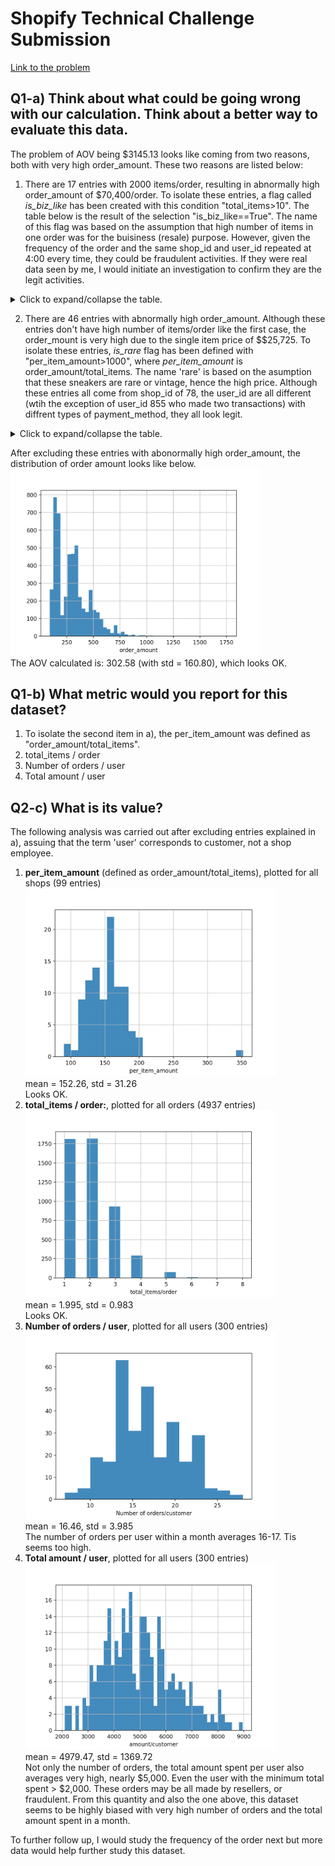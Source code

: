 # Shopify Technical Challenge Submission

[Link to the problem](https://docs.google.com/document/d/13VCtoyto9X1PZ74nPI4ZEDdb8hF8LAlcmLH1ZTHxKxE/edit#)

## Q1-a) Think about what could be going wrong with our calculation. Think about a better way to evaluate this data.
The problem of AOV being $3145.13 looks like coming from two reasons, both with very high order_amount. These two reasons are listed below:

   1. There are 17 entries with 2000 items/order, resulting in abnormally high order_amount of $70,400/order. To isolate these entries, a flag called *is_biz_like* has been created with this condition "total_items>10". The table below is the result of the selection "is_biz_like==True". The name of this flag was based on the assumption that high number of items in one order was for the buisiness (resale) purpose. However, given the frequency of the order and the same shop_id and user_id repeated at 4:00 every time, they could be fraudulent activities. If they were real data seen by me, I would initiate an investigation to confirm they are the legit activities.
<details>
  <summary>Click to expand/collapse the table.</summary>

```
      order_id  shop_id  user_id  order_amount  total_items payment_method          created_at  is_biz_like  per_item_amount  is_rare
15          16       42      607        704000         2000    credit_card  2017-03-07 4:00:00         True            352.0    False
60          61       42      607        704000         2000    credit_card  2017-03-04 4:00:00         True            352.0    False
520        521       42      607        704000         2000    credit_card  2017-03-02 4:00:00         True            352.0    False
1104      1105       42      607        704000         2000    credit_card  2017-03-24 4:00:00         True            352.0    False
1362      1363       42      607        704000         2000    credit_card  2017-03-15 4:00:00         True            352.0    False
1436      1437       42      607        704000         2000    credit_card  2017-03-11 4:00:00         True            352.0    False
1562      1563       42      607        704000         2000    credit_card  2017-03-19 4:00:00         True            352.0    False
1602      1603       42      607        704000         2000    credit_card  2017-03-17 4:00:00         True            352.0    False
2153      2154       42      607        704000         2000    credit_card  2017-03-12 4:00:00         True            352.0    False
2297      2298       42      607        704000         2000    credit_card  2017-03-07 4:00:00         True            352.0    False
2835      2836       42      607        704000         2000    credit_card  2017-03-28 4:00:00         True            352.0    False
2969      2970       42      607        704000         2000    credit_card  2017-03-28 4:00:00         True            352.0    False
3332      3333       42      607        704000         2000    credit_card  2017-03-24 4:00:00         True            352.0    False
4056      4057       42      607        704000         2000    credit_card  2017-03-28 4:00:00         True            352.0    False
4646      4647       42      607        704000         2000    credit_card  2017-03-02 4:00:00         True            352.0    False
4868      4869       42      607        704000         2000    credit_card  2017-03-22 4:00:00         True            352.0    False
4882      4883       42      607        704000         2000    credit_card  2017-03-25 4:00:00         True            352.0    False
```
</details>

  2. There are 46 entries with abnormally high order_amount. Although these entries don't have high number of items/order like the first case, the order_mount is very high due to the single item price of $$25,725. To isolate these entries, *is_rare* flag has been defined with "per_item_amount>1000", where *per_item_amount* is order_amount/total_items. The name 'rare' is based on the asumption that these sneakers are rare or vintage, hence the high price. Although these entries all come from shop_id of 78, the user_id are all different (wtih the exception of user_id 855 who made two transactions) with diffrent types of payment_method, they all look legit.
<details>
  <summary>Click to expand/collapse the table.</summary>
  
```
      order_id  shop_id  user_id  order_amount  total_items payment_method           created_at  is_biz_like  per_item_amount  is_rare
160        161       78      990         25725            1    credit_card   2017-03-12 5:56:57        False          25725.0     True
490        491       78      936         51450            2          debit  2017-03-26 17:08:19        False          25725.0     True
493        494       78      983         51450            2           cash  2017-03-16 21:39:35        False          25725.0     True
511        512       78      967         51450            2           cash   2017-03-09 7:23:14        False          25725.0     True
617        618       78      760         51450            2           cash  2017-03-18 11:18:42        False          25725.0     True
691        692       78      878        154350            6          debit  2017-03-27 22:51:43        False          25725.0     True
1056      1057       78      800         25725            1          debit  2017-03-15 10:16:45        False          25725.0     True
1193      1194       78      944         25725            1          debit  2017-03-16 16:38:26        False          25725.0     True
1204      1205       78      970         25725            1    credit_card  2017-03-17 22:32:21        False          25725.0     True
1259      1260       78      775         77175            3    credit_card   2017-03-27 9:27:20        False          25725.0     True
1384      1385       78      867         25725            1           cash  2017-03-17 16:38:06        False          25725.0     True
1419      1420       78      912         25725            1           cash  2017-03-30 12:23:43        False          25725.0     True
1452      1453       78      812         25725            1    credit_card  2017-03-17 18:09:54        False          25725.0     True
1529      1530       78      810         51450            2           cash   2017-03-29 7:12:01        False          25725.0     True
2270      2271       78      855         25725            1    credit_card  2017-03-14 23:58:22        False          25725.0     True
2452      2453       78      709         51450            2           cash  2017-03-27 11:04:04        False          25725.0     True
2492      2493       78      834        102900            4          debit   2017-03-04 4:37:34        False          25725.0     True
2495      2496       78      707         51450            2           cash   2017-03-26 4:38:52        False          25725.0     True
2512      2513       78      935         51450            2          debit  2017-03-18 18:57:13        False          25725.0     True
2548      2549       78      861         25725            1           cash  2017-03-17 19:36:00        False          25725.0     True
2564      2565       78      915         77175            3          debit   2017-03-25 1:19:35        False          25725.0     True
2690      2691       78      962         77175            3          debit   2017-03-22 7:33:25        False          25725.0     True
2773      2774       78      890         25725            1           cash  2017-03-26 10:36:43        False          25725.0     True
2818      2819       78      869         51450            2          debit   2017-03-17 6:25:51        False          25725.0     True
2821      2822       78      814         51450            2           cash  2017-03-02 17:13:25        False          25725.0     True
2906      2907       78      817         77175            3          debit   2017-03-16 3:45:46        False          25725.0     True
2922      2923       78      740         25725            1          debit  2017-03-12 20:10:58        False          25725.0     True
3085      3086       78      910         25725            1           cash   2017-03-26 1:59:27        False          25725.0     True
3101      3102       78      855         51450            2    credit_card   2017-03-21 5:10:34        False          25725.0     True
3151      3152       78      745         25725            1    credit_card  2017-03-18 13:13:07        False          25725.0     True
3167      3168       78      927         51450            2           cash  2017-03-12 12:23:08        False          25725.0     True
3403      3404       78      928         77175            3          debit   2017-03-16 9:45:05        False          25725.0     True
3440      3441       78      982         25725            1          debit  2017-03-19 19:02:54        False          25725.0     True
3705      3706       78      828         51450            2    credit_card  2017-03-14 20:43:15        False          25725.0     True
3724      3725       78      766         77175            3    credit_card  2017-03-16 14:13:26        False          25725.0     True
3780      3781       78      889         25725            1           cash  2017-03-11 21:14:50        False          25725.0     True
4040      4041       78      852         25725            1           cash  2017-03-02 14:31:12        False          25725.0     True
4079      4080       78      946         51450            2           cash  2017-03-20 21:14:00        False          25725.0     True
4192      4193       78      787         77175            3    credit_card   2017-03-18 9:25:32        False          25725.0     True
4311      4312       78      960         51450            2          debit   2017-03-01 3:02:10        False          25725.0     True
4412      4413       78      756         51450            2          debit   2017-03-02 4:13:39        False          25725.0     True
4420      4421       78      969         77175            3          debit  2017-03-09 15:21:35        False          25725.0     True
4505      4506       78      866         25725            1          debit  2017-03-22 22:06:01        False          25725.0     True
4584      4585       78      997         25725            1           cash  2017-03-25 21:48:44        False          25725.0     True
4715      4716       78      818         77175            3          debit   2017-03-05 5:10:44        False          25725.0     True
4918      4919       78      823         25725            1           cash  2017-03-15 13:26:46        False          25725.0     True
```
</details>

After excluding these entries with abonormally high order_amount, the distribution of order amount looks like below. <br>
<img src="./plots/order_amount.png" alt="order_amount" width="400"/> <br>
The AOV calculated is: 302.58 (with std = 160.80), which looks OK.

## Q1-b) What metric would you report for this dataset?
   1. To isolate the second item in a), the per_item_amount was defined as "order_amount/total_items".
   1. total_items / order
   1. Number of orders / user
   1. Total amount / user

## Q2-c) What is its value?
   The following analysis was carried out after excluding entries explained in a), assuing that the term 'user' corresponds to customer, not a shop employee.
   1. **per_item_amount** (defined as order_amount/total_items), plotted for all shops (99 entries) <br>
      <img src="./plots/per_item_amount.png" alt="per_item_amount" width="400"/> <br>
      mean = 152.26, std = 31.26 <br>
      Looks OK.
   1. **total_items / order:**, plotted for all orders (4937 entries)<br>
      <img src="./plots/total_items.png" alt="total_items" width="400"/> <br>
      mean = 1.995, std = 0.983 <br>
      Looks OK.
   1. **Number of orders / user**, plotted for all users (300 entries) <br>
      <img src="./plots/orders_per_user.png" alt="orders_per_user" width="400"/> <br>
      mean = 16.46, std = 3.985 <br>
      The number of orders per user within a month averages 16-17. Tis seems too high.
   1. **Total amount / user**, plotted for all users (300 entries) <br>
      <img src="./plots/total_amount_per_user.png" alt="total_amount_per_user" width="400"/> <br>
      mean = 4979.47, std = 1369.72 <br>
      Not only the number of orders, the total amount spent per user also averages very high, nearly $5,000. Even the user with the minimum total spent > $2,000. These orders may be all made by resellers, or fraudulent. From this quantity and also the one above, this dataset seems to be highly biased with very high number of orders and the total amount spent in a month.

To further follow up, I would study the frequency of the order next but more data would help further study this dataset.
